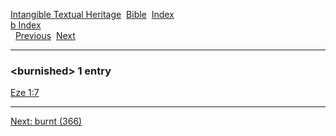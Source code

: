 [Intangible Textual Heritage](../../index)  [Bible](../index) 
[Index](index)   
[b Index](_b_)  
  [Previous](c01786)  [Next](c01788) 

------------------------------------------------------------------------

### &lt;burnished&gt; 1 entry

[Eze 1:7](../kjv/eze001.htm#007)  

------------------------------------------------------------------------

[Next: burnt (366)](c01788)
